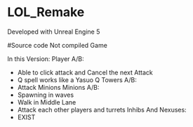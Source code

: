 # LOL_Remake

Developed with Unreal Engine 5

#Source code Not compiled Game

In this Version:
Player A/B:
  - Able to click attack and Cancel the next Attack
  - Q spell works like a Yasuo Q
Towers A/B:
  - Attack Minions
Minions A/B:
  - Spawning in waves
  - Walk in Middle Lane
  - Attack each other players and turrets
Inhibs And Nexuses:
  - EXIST
